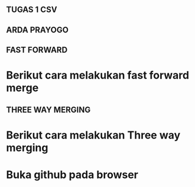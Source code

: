## TUGAS 1 CSV
## ARDA PRAYOGO

## FAST FORWARD
# Berikut cara melakukan fast forward merge

## THREE WAY MERGING
# Berikut cara melakukan Three way merging
# Buka github pada browser